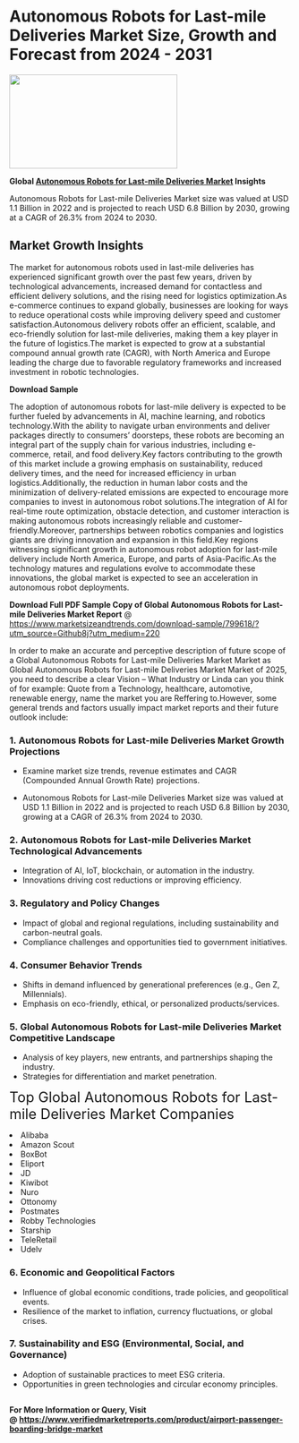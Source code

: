 <H1>Autonomous Robots for Last-mile Deliveries Market Size, Growth and Forecast from 2024 - 2031</H1><img class="aligncenter size-medium wp-image-584254" src="https://thirdeyenews.in/wp-content/uploads/2024/09/Global-Market-Research-300x168.jpeg" alt="" width="300" height="168" /><p><strong>Global&nbsp;<a href="https://www.marketsizeandtrends.com/download-sample/799618/?utm_source=Github8j?utm_medium=220">Autonomous Robots for Last-mile Deliveries Market</a> Insights</strong></p><p>Autonomous Robots for Last-mile Deliveries Market size was valued at USD 1.1 Billion in 2022 and is projected to reach USD 6.8 Billion by 2030, growing at a CAGR of 26.3% from 2024 to 2030.</p><p><h2>Market Growth Insights</h2> <p>The market for autonomous robots used in last-mile deliveries has experienced significant growth over the past few years, driven by technological advancements, increased demand for contactless and efficient delivery solutions, and the rising need for logistics optimization.As e-commerce continues to expand globally, businesses are looking for ways to reduce operational costs while improving delivery speed and customer satisfaction.Autonomous delivery robots offer an efficient, scalable, and eco-friendly solution for last-mile deliveries, making them a key player in the future of logistics.The market is expected to grow at a substantial compound annual growth rate (CAGR), with North America and Europe leading the charge due to favorable regulatory frameworks and increased investment in robotic technologies.</p> <p><strong>Download Sample</strong></p> <p>The adoption of autonomous robots for last-mile delivery is expected to be further fueled by advancements in AI, machine learning, and robotics technology.With the ability to navigate urban environments and deliver packages directly to consumers’ doorsteps, these robots are becoming an integral part of the supply chain for various industries, including e-commerce, retail, and food delivery.Key factors contributing to the growth of this market include a growing emphasis on sustainability, reduced delivery times, and the need for increased efficiency in urban logistics.Additionally, the reduction in human labor costs and the minimization of delivery-related emissions are expected to encourage more companies to invest in autonomous robot solutions.The integration of AI for real-time route optimization, obstacle detection, and customer interaction is making autonomous robots increasingly reliable and customer-friendly.Moreover, partnerships between robotics companies and logistics giants are driving innovation and expansion in this field.Key regions witnessing significant growth in autonomous robot adoption for last-mile delivery include North America, Europe, and parts of Asia-Pacific.As the technology matures and regulations evolve to accommodate these innovations, the global market is expected to see an acceleration in autonomous robot deployments.<p><span class=""><strong>Download Full PDF Sample Copy of Global Autonomous Robots for Last-mile Deliveries Market Report</strong> @ <a href="https://www.marketsizeandtrends.com/download-sample/799618/?utm_source=Github8j?utm_medium=220" target="_blank">https://www.marketsizeandtrends.com/download-sample/799618/?utm_source=Github8j?utm_medium=220</a></span></p><p>In order to make an accurate and perceptive description of future scope of a Global&nbsp;Autonomous Robots for Last-mile Deliveries Market Market as Global&nbsp;Autonomous Robots for Last-mile Deliveries Market Market of 2025, you need to describe a clear Vision &ndash; What Industry or Linda can you think of for example: Quote from a Technology, healthcare, automotive, renewable energy, name the market you are Reffering to.However, some general trends and factors usually impact market reports and their future outlook include:</p><h3>1.&nbsp;<strong>Autonomous Robots for Last-mile Deliveries Market Growth Projections</strong></h3><ul><li>Examine market size trends, revenue estimates and CAGR (Compounded Annual Growth Rate) projections.</li><li><p>Autonomous Robots for Last-mile Deliveries Market size was valued at USD 1.1 Billion in 2022 and is projected to reach USD 6.8 Billion by 2030, growing at a CAGR of 26.3% from 2024 to 2030.</p></li></ul><h3>2.&nbsp;<strong>Autonomous Robots for Last-mile Deliveries Market Technological Advancements</strong></h3><ul><li>Integration of AI, IoT, blockchain, or automation in the industry.</li><li>Innovations driving cost reductions or improving efficiency.</li></ul><h3>3.&nbsp;<strong>Regulatory and Policy Changes</strong></h3><ul><li>Impact of global and regional regulations, including sustainability and carbon-neutral goals.</li><li>Compliance challenges and opportunities tied to government initiatives.</li></ul><h3>4.&nbsp;<strong>Consumer Behavior Trends</strong></h3><ul><li>Shifts in demand influenced by generational preferences (e.g., Gen Z, Millennials).</li><li>Emphasis on eco-friendly, ethical, or personalized products/services.</li></ul><h3>5.&nbsp;<strong>Global Autonomous Robots for Last-mile Deliveries Market Competitive Landscape</strong></h3><ul><li>Analysis of key players, new entrants, and partnerships shaping the industry.</li><li>Strategies for differentiation and market penetration.</li></ul><p data-pm-slice="1 1 []"><span style="color: inherit; font-family: inherit; font-size: 25px;">Top Global Autonomous Robots for Last-mile Deliveries Market Companies</span></p><div class="" data-test-id=""><p><li>Alibaba</li><li> Amazon Scout</li><li> BoxBot</li><li> Eliport</li><li> JD</li><li> Kiwibot</li><li> Nuro</li><li> Ottonomy</li><li> Postmates</li><li> Robby Technologies</li><li> Starship</li><li> TeleRetail</li><li> Udelv</li></p></div><h3>6.&nbsp;<strong>Economic and Geopolitical Factors</strong></h3><ul><li>Influence of global economic conditions, trade policies, and geopolitical events.</li><li>Resilience of the market to inflation, currency fluctuations, or global crises.</li></ul><h3>7.&nbsp;<strong>Sustainability and ESG (Environmental, Social, and Governance)</strong></h3><ul><li>Adoption of sustainable practices to meet ESG criteria.</li><li>Opportunities in green technologies and circular economy principles.</li></ul><h2><strong style="font-size: 14px;">For More Information or Query, Visit @&nbsp;</strong><a style="background-color: #ffffff; font-size: 14px;" href="https://www.marketsizeandtrends.com/report/autonomous-robots-for-last-mile-deliveries-market/" target="_blank">https://www.verifiedmarketreports.com/product/airport-passenger-boarding-bridge-market</a></h2>
